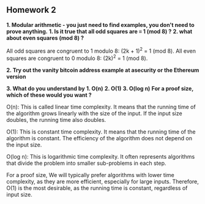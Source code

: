 ## Homework 2

**1. Modular arithmetic - you just need to find examples, you don't need to prove anything.**
   **1. Is it true that all odd squares are ≡ 1 (mod 8) ?**
   **2.  what about even squares (mod 8) ?**

All odd squares are congruent to 1 modulo 8: (2k + 1)<sup>2</sup> = 1 (mod 8).
All even squares are congruent to 0 modulo 8: (2k)<sup>2</sup> = 1 (mod 8).

**2. Try out the vanity bitcoin address example at asecurity or the Ethereum version**

**3. What do you understand by**
   **1. O(n)**
   **2. O(1)**
   **3. O(log n)**
**For a proof size, which of these would you want ?**

O(n): This is called linear time complexity. It means that the running time of the algorithm grows linearly with the size of the input. If the input size doubles, the running time also doubles.

O(1): This is constant time complexity. It means that the running time of the algorithm is constant. The efficiency of the algorithm does not depend on the input size.

O(log n): This is logarithmic time complexity. It often represents algorithms that divide the problem into smaller sub-problems in each step. 

For a proof size, We will typically prefer algorithms with lower time complexity, as they are more efficient, especially for large inputs. Therefore, O(1) is the most desirable, as the running time is constant, regardless of input size. 
